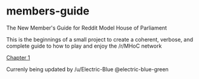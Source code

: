# members-guide
The New Member's Guide for Reddit Model House of Parliament

This is the beginnings of a small project to create a coherent, verbose, and complete guide to how to play and enjoy the /r/MHoC network

[Chapter 1](docs/chapter-1.md)

Currenly being updated by /u/Electric-Blue @electric-blue-green
